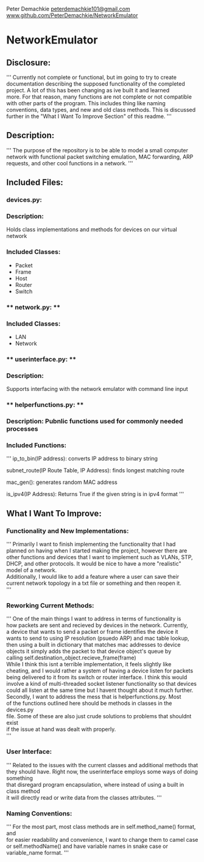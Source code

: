 Peter Demachkie
peterdemachkie101@gmail.com
www.github.com/PeterDemachkie/NetworkEmulator


# NetworkEmulator

## Disclosure:
'''
    Currently not complete or functional, but im going to try to create  
documentation describing the supposed functionality of the completed  
project. A lot of this has been changing as ive built it and learned  
more. For that reason, many functions are not complete or not compatible  
with other parts of the program. This includes thing like naming  
conventions, data types, and new and old class methods. This is discussed  
further in the "What I Want To Improve Section" of this readme.
'''
## Description:
'''
    The purpose of the repository is to be able to model a small computer  
network with functional packet switching emulation, MAC forwarding, ARP  
requests, and other cool functions in a network.
'''
## Included Files:
### **devices.py:**
### Description: 
Holds class implementations and methods for devices on our virtual network

### Included Classes:
- Packet
- Frame
- Host
- Router
- Switch

### ** network.py: **
### Included Classes:
- LAN
- Network

### ** userinterface.py: ** 
### Description: 
Supports interfacing with the network emulator with command line input

### ** helperfunctions.py: **
### Description: Pubnlic functions used for commonly needed processes

### Included Functions:
'''
ip_to_bin(IP address): converts IP address to binary string

subnet_route(IP Route Table, IP Address): finds longest matching route

mac_gen(): generates random MAC address

is_ipv4(IP Address): Returns True if the given string is in ipv4 format
'''
## What I Want To Improve:

### Functionality and New Implementations:
'''
    Primarily I want to finish implementing the functionality that I had  
planned on having when I started making the project, however there are  
other functions and devices that I want to implement such as VLANs, STP,  
DHCP, and other protocols. It would be nice to have a more "realistic"  
model of a network.  
    Additionally, I would like to add a feature where a user can save their  
current network topology in a txt file or something and then reopen it.  
'''
### Reworking Current Methods:
'''
    One of the main things I want to address in terms of functionality is  
how packets are sent and recieved by devices in the network. Currently,  
a device that wants to send a packet or frame identifies the device it  
wants to send to using IP resolution (psuedo ARP) and mac table lookup,  
then using a built in dictionary that matches mac addresses to device  
objects it simply adds the packet to that device object's queue by  
calling self.destination_object.recieve_frame(frame)  
    While I think this isnt a terrible implementation, it feels slightly like  
cheating, and I would rather a system of having a device listen for packets  
being delivered to it from its switch or router interface. I think this would  
involve a kind of multi-threaded socket listener functionality so that devices  
could all listen at the same time but I havent thought about it much further.  
    Secondly, I want to address the mess that is helperfunctions.py. Most  
of the functions outlined here should be methods in classes in the devices.py  
file. Some of these are also just crude solutions to problems that shouldnt exist  
if the issue at hand was dealt with properly.  
'''
### User Interface:
'''
    Related to the issues with the current classes and additional methods that  
they should have. Right now, the userinterface employs some ways of doing something  
that disregard program encapsulation, where instead of using a built in class method  
it will directly read or write data from the classes attributes.
'''
### Naming Conventions:
'''
    For the most part, most class methods are in self.method_name() format, and  
for easier readability and convenience, I want to change them to camel case  
or self.methodName() and have variable names in snake case or  
variable_name format.
'''

